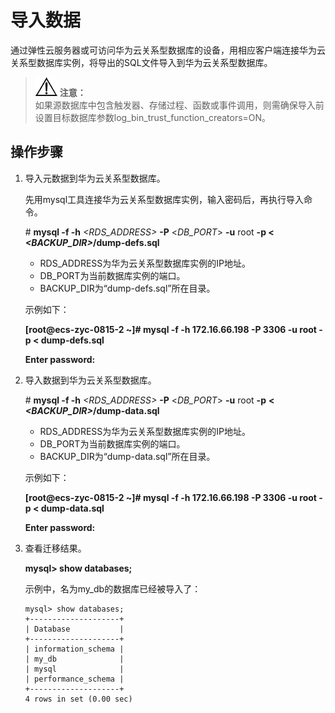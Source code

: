 # 导入数据<a name="zh-cn_topic_0042423728"></a>

通过弹性云服务器或可访问华为云关系型数据库的设备，用相应客户端连接华为云关系型数据库实例，将导出的SQL文件导入到华为云关系型数据库。

>![](public_sys-resources/icon-notice.gif) **注意：**   
>如果源数据库中包含触发器、存储过程、函数或事件调用，则需确保导入前设置目标数据库参数log\_bin\_trust\_function\_creators=ON。  

## 操作步骤<a name="s81d4cdf9fc8c40d496398b2fc316c3e2"></a>

1.  导入元数据到华为云关系型数据库。

    先用mysql工具连接华为云关系型数据库实例，输入密码后，再执行导入命令。

    \#  **mysql -f -h** _<RDS\_ADDRESS\>_ **-P** <_DB\_PORT_\> **-u** root **-p < **_<BACKUP\_DIR\>_**/dump-defs.sql**

    -   RDS\_ADDRESS为华为云关系型数据库实例的IP地址。
    -   DB\_PORT为当前数据库实例的端口。
    -   BACKUP\_DIR为“dump-defs.sql”所在目录。

    示例如下：

    **\[root@ecs-zyc-0815-2 \~\]\# mysql -f -h 172.16.66.198 -P 3306 -u root -p < dump-defs.sql**

    **Enter password:**

2.  导入数据到华为云关系型数据库。

    \#  **mysql -f -h** _<RDS\_ADDRESS\>_ **-P** <_DB\_PORT_\> **-u** root **-p** **< **_<BACKUP\_DIR\>_**/dump-data.sql**

    -   RDS\_ADDRESS为华为云关系型数据库实例的IP地址。
    -   DB\_PORT为当前数据库实例的端口。
    -   BACKUP\_DIR为“dump-data.sql”所在目录。

    示例如下：

    **\[root@ecs-zyc-0815-2 \~\]\# mysql -f -h 172.16.66.198 -P 3306 -u root -p < dump-data.sql**

    **Enter password:**

3.  查看迁移结果。

    **mysql\> show databases;**

    示例中，名为my\_db的数据库已经被导入了：

    ```
    mysql> show databases;
    +--------------------+
    | Database           |
    +--------------------+
    | information_schema |
    | my_db              |
    | mysql              |
    | performance_schema |
    +--------------------+
    4 rows in set (0.00 sec)
    ```


